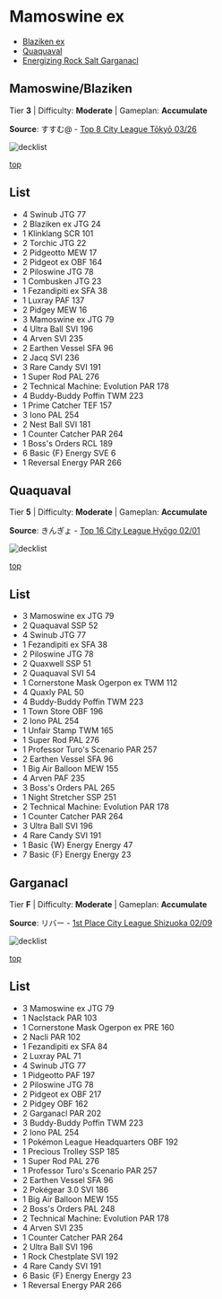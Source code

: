 # Mamoswine ex

* [Blaziken ex](#blaziken-ex)
* [Quaquaval](#quaquaval)
* [Energizing Rock Salt Garganacl](#garganacl)

## Mamoswine/Blaziken

Tier **3** | Difficulty: **Moderate** | Gameplan: **Accumulate**

**Source**: すすむ@ - [Top 8 City League Tōkyō 03/26](https://limitlesstcg.com/decks/list/jp/34815)

![decklist](../../!Images/Standard/15BRS-PRE/Mamoswine-Blaziken.png)

[top](#mamoswine-ex)

## List
* 4 Swinub JTG 77
* 2 Blaziken ex JTG 24
* 1 Klinklang SCR 101
* 2 Torchic JTG 22
* 2 Pidgeotto MEW 17
* 2 Pidgeot ex OBF 164
* 2 Piloswine JTG 78
* 1 Combusken JTG 23
* 1 Fezandipiti ex SFA 38
* 1 Luxray PAF 137
* 2 Pidgey MEW 16
* 3 Mamoswine ex JTG 79
* 4 Ultra Ball SVI 196
* 4 Arven SVI 235
* 2 Earthen Vessel SFA 96
* 2 Jacq SVI 236
* 3 Rare Candy SVI 191
* 1 Super Rod PAL 276
* 2 Technical Machine: Evolution PAR 178
* 4 Buddy-Buddy Poffin TWM 223
* 1 Prime Catcher TEF 157
* 3 Iono PAL 254
* 2 Nest Ball SVI 181
* 1 Counter Catcher PAR 264
* 1 Boss's Orders RCL 189
* 6 Basic {F} Energy SVE 6
* 1 Reversal Energy PAR 266

## Quaquaval

Tier **5** | Difficulty: **Moderate** | Gameplan: **Accumulate**

**Source**: きんぎょ - [Top 16 City League Hyōgo 02/01](https://limitlesstcg.com/decks/list/jp/28192)

![decklist](../../!Images/Standard/15BRS-PRE/Mamoswine-Quaquaval.png)

[top](#mamoswine-ex)

## List
* 3 Mamoswine ex JTG 79
* 2 Quaquaval SSP 52
* 4 Swinub JTG 77
* 1 Fezandipiti ex SFA 38
* 2 Piloswine JTG 78
* 2 Quaxwell SSP 51
* 2 Quaquaval SVI 54
* 1 Cornerstone Mask Ogerpon ex TWM 112
* 4 Quaxly PAL 50
* 4 Buddy-Buddy Poffin TWM 223
* 1 Town Store OBF 196
* 2 Iono PAL 254
* 1 Unfair Stamp TWM 165
* 1 Super Rod PAL 276
* 1 Professor Turo's Scenario PAR 257
* 2 Earthen Vessel SFA 96
* 1 Big Air Balloon MEW 155
* 4 Arven PAF 235
* 3 Boss's Orders PAL 265
* 1 Night Stretcher SSP 251
* 2 Technical Machine: Evolution PAR 178
* 1 Counter Catcher PAR 264
* 3 Ultra Ball SVI 196
* 4 Rare Candy SVI 191
* 1 Basic {W} Energy Energy 47
* 7 Basic {F} Energy Energy 23

## Garganacl

Tier **F** | Difficulty: **Moderate** | Gameplan: **Accumulate**

**Source**: リバー - [1st Place City League Shizuoka 02/09](https://limitlesstcg.com/decks/list/jp/29864)

![decklist](../../!Images/Standard/15BRS-PRE/Mamoswine-Garganacl.png)

[top](#mamoswine-ex)

## List
* 3 Mamoswine ex JTG 79
* 1 Naclstack PAR 103
* 1 Cornerstone Mask Ogerpon ex PRE 160
* 2 Nacli PAR 102
* 1 Fezandipiti ex SFA 84
* 2 Luxray PAL 71
* 4 Swinub JTG 77
* 1 Pidgeotto PAF 197
* 2 Piloswine JTG 78
* 2 Pidgeot ex OBF 217
* 2 Pidgey OBF 162
* 2 Garganacl PAR 202
* 3 Buddy-Buddy Poffin TWM 223
* 2 Iono PAL 254
* 1 Pokémon League Headquarters OBF 192
* 1 Precious Trolley SSP 185
* 1 Super Rod PAL 276
* 1 Professor Turo's Scenario PAR 257
* 2 Earthen Vessel SFA 96
* 2 Pokégear 3.0 SVI 186
* 1 Big Air Balloon MEW 155
* 2 Boss's Orders PAL 248
* 2 Technical Machine: Evolution PAR 178
* 4 Arven SVI 235
* 1 Counter Catcher PAR 264
* 2 Ultra Ball SVI 196
* 1 Rock Chestplate SVI 192
* 4 Rare Candy SVI 191
* 6 Basic {F} Energy Energy 23
* 1 Reversal Energy PAR 266
